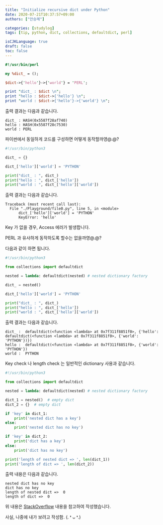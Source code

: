 ```yaml
---
title: "Initialize recursive dict under Python"
date: 2020-07-21T10:37:57+09:00
authors: ["안승례"]

categories: [studylog]
tags: [tip, python, dict, collections, defaultdict, perl]

isCJKLanguage: true
draft: false
toc: false
---
```


```perl
#!/usr/bin/perl

my %dict_ = ();

$dict->{'hello'}->{'world'} = 'PERL';

print "dict_ : $dict \n";
print "hello : $dict->{'hello'} \n";
print "world : $dict->{'hello'}->{'world'} \n";
```

출력 결과는 다음과 같습니다.

```text
dict_ : HASH(0x5587f28af740) 
hello : HASH(0x5587f28c7530) 
world : PERL 
```

파이썬에서 동일하게 코드를 구성하면 어떻게 동작할까영@.@?

```py
#!/usr/bin/python3

dict_ = {}

dict_['hello']['world'] = 'PYTHON'

print("dict_ : ", dict_)
print("hello : ", dict_['hello'])
print("world : ", dict_['hello']['world'])
```

출력 결과는 다음과 같습니다.
```text
Traceback (most recent call last):
  File "./Playground/file0.py", line 5, in <module>
      dict_['hello']['world'] = 'PYTHON'
      KeyError: 'hello'
```
Key 가 없을 경우, Access 에러가 발생합니다.

PERL 과 유사하게 동작하도록 할수는 없을까영@.@?

다음과 같이 하면 됩니다.

```py
#!/usr/bin/python3

from collections import defaultdict

nested = lambda: defaultdict(nested) # nested dictionary factory

dict_ = nested()

dict_['hello']['world'] = 'PYTHON'

print("dict_ : ", dict_)
print("hello : ", dict_['hello'])
print("world : ", dict_['hello']['world'])
```

출력 결과는 다음과 같습니다.

```text
dict_ :  defaultdict(<function <lambda> at 0x7f311f8851f0>, {'hello': defaultdict(<function <lambda> at 0x7f311f8851f0>, {'world': 'PYTHON'})})
hello :  defaultdict(<function <lambda> at 0x7f311f8851f0>, {'world': 'PYTHON'})
world :  PYTHON
```

Key check 나 length check 는 일반적인 dictionary 사용과 같습니다.

```py
#!/usr/bin/python3

from collections import defaultdict

nested = lambda: defaultdict(nested) # nested dictionary factory

dict_1 = nested()  # empty dict
dict_2 = {}  # empty dict

if 'key' in dict_1:
    print('nested dict has a key')
else:
    print('nested dict has no key')

if 'key' in dict_2:
    print('dict has a key')
else:
    print('dict has no key')

print('length of nested dict => ', len(dict_1))
print('length of dict => ', len(dict_2))
```

출력 내용은 다음과 같습니다.

```text
nested dict has no key
dict has no key
length of nested dict =>  0
length of dict =>  0
```

위 내용은 [StackOverflow](https://stackoverflow.com/a/23036575) 내용을 참고하여 작성했습니다.

사실, 나중에 내가 보려고 작성함. (. ❛ ᴗ ❛.)

